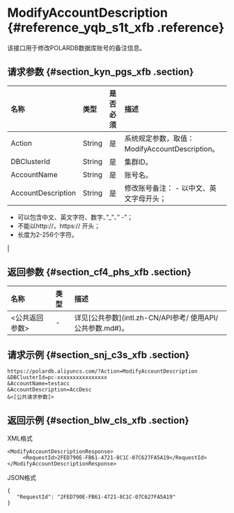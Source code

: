 # ModifyAccountDescription {#reference_yqb_s1t_xfb .reference}

该接口用于修改POLARDB数据库账号的备注信息。

## 请求参数 {#section_kyn_pgs_xfb .section}

|名称|类型|是否必须|描述|
|:-|:-|:---|:-|
|Action|String|是|系统规定参数，取值：ModifyAccountDescription。|
|DBClusterId|String|是|集群ID。|
|AccountName|String|是|账号名。|
|AccountDescription|String|是|修改账号备注： -   以中文、英文字母开头；
-   可以包含中文、英文字符、数字、”\_”、” -”；
-   不能以http://，https:// 开头；
-   长度为2-256个字符。

 |

## 返回参数 {#section_cf4_phs_xfb .section}

|名称|类型|描述|
|:-|:-|:-|
|<公共返回参数\>|-|详见[公共参数](intl.zh-CN/API参考/ 使用API/公共参数.md#)。|

## 请求示例 {#section_snj_c3s_xfb .section}

```
https://polardb.aliyuncs.com/?Action=ModifyAccountDescription
&DBClusterId=pc-xxxxxxxxxxxxxxxx
&AccountName=testacc
&AccountDescription=AccDesc
&<[公共请求参数]>
```

## 返回示例 {#section_blw_cls_xfb .section}

XML格式

```
<ModifyAccountDescriptionResponse>  
     <RequestId>2FED790E-FB61-4721-8C1C-07C627FA5A19</RequestId>
</ModifyAccountDescriptionResponse>
```

JSON格式

```
{
   "RequestId": "2FED790E-FB61-4721-8C1C-07C627FA5A19"
}
```

